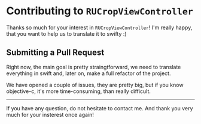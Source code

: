 # Contributing to `RUCropViewController`

Thanks so much for your interest in `RUCropViewController`! I'm really happy, that you want to help us to translate it to swifty :)

## Submitting a Pull Request
Right now, the main goal is pretty straingtforward, we need to translate everything in swift and, later on, make a full refactor of the project.

We have opened a couple of issues, they are pretty big, but if you know objective-c, it's more time-consuming, than really difficult.

---

If you have any question, do not hesitate to contact me.
And thank you very much for your insterest once again!

